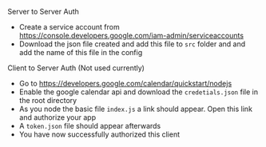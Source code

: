 
Server to Server Auth
* Create a service account from https://console.developers.google.com/iam-admin/serviceaccounts
* Download the json file created and add this file to `src` folder and and add the name of this file in the config



Client to Server Auth (Not used currently)
* Go to https://developers.google.com/calendar/quickstart/nodejs
* Enable the google calendar api and download the `credetials.json` file in the root directory
* As you node the basic file `index.js` a link should appear. Open this link and authorize your app
* A `token.json` file should appear afterwards
* You have now successfully authorized this client
